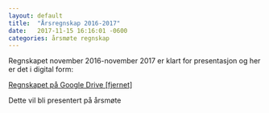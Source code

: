 ```yaml
---
layout: default
title:  "Årsregnskap 2016-2017"
date:   2017-11-15 16:16:01 -0600
categories: årsmøte regnskap
---
```


Regnskapet november 2016-november 2017 er klart for presentasjon og her er det i digital form:

[Regnskapet på Google Drive [fjernet]](-)

Dette vil bli presentert på årsmøte

